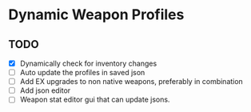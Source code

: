 # Dynamic Weapon Profiles

## TODO
- [x] Dynamically check for inventory changes
- [ ] Auto update the profiles in saved json
- [ ] Add EX upgrades to non native weapons, preferably in combination
- [ ] Add json editor
- [ ] Weapon stat editor gui that can update jsons.